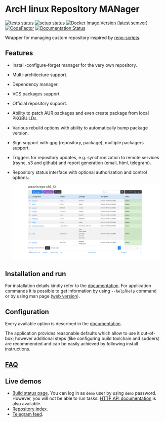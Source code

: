 # ArcH linux ReposItory MANager

[![tests status](https://github.com/arcan1s/ahriman/actions/workflows/tests.yml/badge.svg)](https://github.com/arcan1s/ahriman/actions/workflows/tests.yml)
[![setup status](https://github.com/arcan1s/ahriman/actions/workflows/setup.yml/badge.svg)](https://github.com/arcan1s/ahriman/actions/workflows/setup.yml)
[![Docker Image Version (latest semver)](https://img.shields.io/docker/v/arcan1s/ahriman?label=Docker%20image)](https://hub.docker.com/r/arcan1s/ahriman)
[![CodeFactor](https://www.codefactor.io/repository/github/arcan1s/ahriman/badge)](https://www.codefactor.io/repository/github/arcan1s/ahriman)
[![Documentation Status](https://readthedocs.org/projects/ahriman/badge/?version=latest)](https://ahriman.readthedocs.io/?badge=latest)

Wrapper for managing custom repository inspired by [repo-scripts](https://github.com/arcan1s/repo-scripts).

## Features

* Install-configure-forget manager for the very own repository.
* Multi-architecture support.
* Dependency manager.
* VCS packages support.
* Official repository support.
* Ability to patch AUR packages and even create package from local PKGBUILDs.
* Various rebuild options with ability to automatically bump package version.
* Sign support with gpg (repository, package), multiple packagers support.
* Triggers for repository updates, e.g. synchronization to remote services (rsync, s3 and github) and report generation (email, html, telegram).
* Repository status interface with optional authorization and control options:

    ![web interface](web.png)

## Installation and run

For installation details kindly refer to the [documentation](https://ahriman.readthedocs.io/en/latest/setup.html). For application commands it is possible to get information by using `--help`/`help` command or by using man page ([web version](https://ahriman.readthedocs.io/en/latest/command-line.html)).

## Configuration

Every available option is described in the [documentation](https://ahriman.readthedocs.io/en/latest/configuration.html).

The application provides reasonable defaults which allow to use it out-of-box; however additional steps (like configuring build toolchain and sudoers) are recommended and can be easily achieved by following install instructions.

## [FAQ](https://ahriman.readthedocs.io/en/latest/faq.html)

## Live demos

* [Build status page](https://ahriman-demo.arcanis.me). You can log in as `demo` user by using `demo` password. However, you will not be able to run tasks. [HTTP API documentation](https://ahriman-demo.arcanis.me/api-docs) is also available.
* [Repository index](http://repo.arcanis.me/arcanisrepo/x86_64/).
* [Telegram feed](https://t.me/arcanisrepo).
